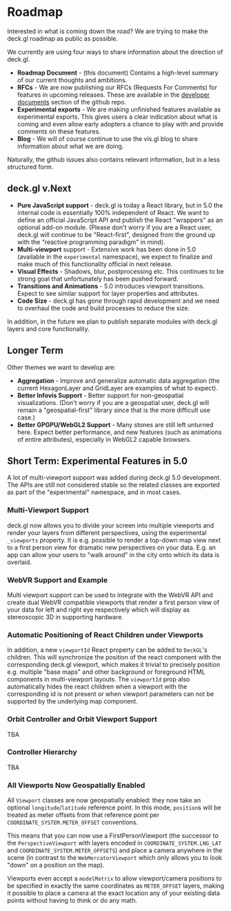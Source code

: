 # Roadmap

Interested in what is coming down the road? We are trying to make the deck.gl roadmap as public as possible.

We currently are using four ways to share information about the direction of deck.gl.
* **Roadmap Document** - (this document) Contains a high-level summary of our current thoughts and ambitions.
* **RFCs** - We are now publishing our RFCs (Requests For Comments) for features in upcoming releases. These are available in the [developer documents](https://github.com/uber/deck.gl/tree/master/dev-docs/RFCs) section of the github repo.
* **Experimental exports** - We are making unfinished features available as experimental exports. This gives users a clear indication about what is coming and even allow early adopters a chance to play with and provide comments on these features.
* **Blog** - We will of course continue to use the vis.gl blog to share information about what we are doing.

Naturally, the github issues also contains relevant information, but in a less structured form.


## deck.gl v.Next

* **Pure JavaScript support** - deck.gl is today a React library, but in 5.0 the internal code is essentially 100% independent of React. We want to define an official JavaScript API and publish the React "wrappers" as an optional add-on module. (Please don't worry if you are a React user, deck.gl will continue to be "React-first", designed from the ground up with the "reactive programming paradigm" in mind).
* **Multi-viewport** support - Extensive work has been done in 5.0 (available in the `experimental` namespace), we expect to finalize and make much of this functionality official in next release.
* **Visual Effects** - Shadows, blur, postprocessing etc. This continues to be strong goal that unfortunately has been pushed forward.
* **Transitions and Animations** - 5.0 introduces viewport transitions. Expect to see similar support for layer properties and attributes.
* **Code Size** - deck.gl has gone through rapid development and we need to overhaul the code and build processes to reduce the size.

In addition, in the future we plan to publish separate modules with deck.gl layers and core functionality.

## Longer Term

Other themes we want to develop are:
* **Aggregation** - Improve and generalize automatic data aggregation (the current HexagonLayer and GridLayer are examples of what to expect).
* **Better Infovis Support** - Better support for non-geospatial visualizations. (Don't worry if you are a geospatial user, deck.gl will remain a "geospatial-first" library since that is the more difficult use case.)
* **Better GPGPU/WebGL2 Support** - Many stones are still left unturned here. Expect better performance, and new features (such as animations of entire attributes), especially in WebGL2 capable browsers.


## Short Term: Experimental Features in 5.0

A lot of multi-viewport support was added during deck.gl 5.0 development. The APIs are still not considered stable so the related classes are exported as part of the "experimental" namespace, and in most cases.

### Multi-Viewport Support

deck.gl now allows you to divide your screen into multiple viewports and render your layers from different perspectives, using the experimental `_viewports` property. It is e.g. possible to render a top-down map view next to a first person view for dramatic new perspectives on your data. E.g. an app can allow your users to "walk around" in the city onto which its data is overlaid.

### WebVR Support and Example

Multi viewport support can be used to integrate with the WebVR API and create dual WebVR compatible viewports that render a first person view of your data for left and right eye respectively which will display as stereoscopic 3D in supporting hardware.

### Automatic Positioning of React Children under Viewports

In addition, a new `viewportId` React property can be added to `DeckGL`'s children. This will synchronize the position of the react component with the corresponding deck.gl viewport, which makes it trivial to precisely position e.g. multiple "base maps" and other background or foreground HTML components in multi-viewport layouts. The `viewportId` prop also automatically hides the react children when a viewport with the corresponding id is not present or when viewport parameters can not be supported by the underlying map component.

### Orbit Controller and Orbit Viewport Support

TBA

### Controller Hierarchy

TBA

### All Viewports Now Geospatially Enabled

All `Viewport` classes are now geospatially enabled: they now take an optional `longitude`/`latitude` reference point. In this mode, `position`s will be treated as meter offsets from that reference point per `COORDINATE_SYSTEM.METER_OFFSET` conventions.

This means that you can now use a FirstPersonViewport (the successor to the `PerspectiveViewport` with layers encoded in `COORDINATE_SYSTEM.LNG_LAT` and `COORDINATE_SYSTEM.METER_OFFSETS`) and place a camera anywhere in the scene (in contrast to the `WebMercatorViewport` which only allows you to look "down" on a position on the map).

Viewports even accept a `modelMatrix` to allow viewport/camera positions to be specified in exactly the same coordinates as `METER_OFFSET` layers, making it possible to place a camera at the exact location any of your existing data points without having to think or do any math.
